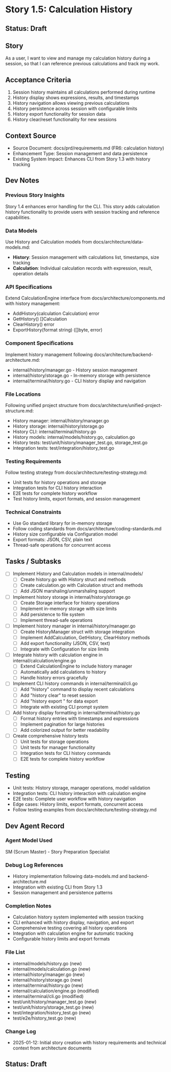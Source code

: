 # Story 1.5: Calculation History

## Status: Draft

## Story

As a user,
I want to view and manage my calculation history during a session,
so that I can reference previous calculations and track my work.

## Acceptance Criteria

1. Session history maintains all calculations performed during runtime
2. History display shows expressions, results, and timestamps
3. History navigation allows viewing previous calculations
4. History persistence across session with configurable limits
5. History export functionality for session data
6. History clear/reset functionality for new sessions

## Context Source

- Source Document: docs/prd/requirements.md (FR6: calculation history)
- Enhancement Type: Session management and data persistence
- Existing System Impact: Enhances CLI from Story 1.3 with history tracking

## Dev Notes

### Previous Story Insights

Story 1.4 enhances error handling for the CLI. This story adds calculation history functionality to provide users with session tracking and reference capabilities.

### Data Models

Use History and Calculation models from docs/architecture/data-models.md:

- **History**: Session management with calculations list, timestamps, size tracking
- **Calculation**: Individual calculation records with expression, result, operation details

### API Specifications

Extend CalculationEngine interface from docs/architecture/components.md with history management:

- AddHistory(calculation Calculation) error
- GetHistory() []Calculation
- ClearHistory() error
- ExportHistory(format string) ([]byte, error)

### Component Specifications

Implement history management following docs/architecture/backend-architecture.md:

- internal/history/manager.go - History session management
- internal/history/storage.go - In-memory storage with persistence
- internal/terminal/history.go - CLI history display and navigation

### File Locations

Following unified project structure from docs/architecture/unified-project-structure.md:

- History manager: internal/history/manager.go
- History storage: internal/history/storage.go
- History CLI: internal/terminal/history.go
- History models: internal/models/history.go, calculation.go
- History tests: test/unit/history/manager_test.go, storage_test.go
- Integration tests: test/integration/history_test.go

### Testing Requirements

Follow testing strategy from docs/architecture/testing-strategy.md:

- Unit tests for history operations and storage
- Integration tests for CLI history interaction
- E2E tests for complete history workflow
- Test history limits, export formats, and session management

### Technical Constraints

- Use Go standard library for in-memory storage
- Follow coding standards from docs/architecture/coding-standards.md
- History size configurable via Configuration model
- Export formats: JSON, CSV, plain text
- Thread-safe operations for concurrent access

## Tasks / Subtasks

- [ ] Implement History and Calculation models in internal/models/
  - [ ] Create history.go with History struct and methods
  - [ ] Create calculation.go with Calculation struct and methods
  - [ ] Add JSON marshaling/unmarshaling support

- [ ] Implement history storage in internal/history/storage.go
  - [ ] Create Storage interface for history operations
  - [ ] Implement in-memory storage with size limits
  - [ ] Add persistence to file system
  - [ ] Implement thread-safe operations

- [ ] Implement history manager in internal/history/manager.go
  - [ ] Create HistoryManager struct with storage integration
  - [ ] Implement AddCalculation, GetHistory, ClearHistory methods
  - [ ] Add export functionality (JSON, CSV, text)
  - [ ] Integrate with Configuration for size limits

- [ ] Integrate history with calculation engine in internal/calculation/engine.go
  - [ ] Extend CalculationEngine to include history manager
  - [ ] Automatically add calculations to history
  - [ ] Handle history errors gracefully

- [ ] Implement CLI history commands in internal/terminal/cli.go
  - [ ] Add "history" command to display recent calculations
  - [ ] Add "history clear" to reset session
  - [ ] Add "history export <format>" for data export
  - [ ] Integrate with existing CLI prompt system

- [ ] Add history display formatting in internal/terminal/history.go
  - [ ] Format history entries with timestamps and expressions
  - [ ] Implement pagination for large histories
  - [ ] Add colorized output for better readability

- [ ] Create comprehensive history tests
  - [ ] Unit tests for storage operations
  - [ ] Unit tests for manager functionality
  - [ ] Integration tests for CLI history commands
  - [ ] E2E tests for complete history workflow

## Testing

- Unit tests: History storage, manager operations, model validation
- Integration tests: CLI history interaction with calculation engine
- E2E tests: Complete user workflow with history navigation
- Edge cases: History limits, export formats, concurrent access
- Follow testing examples from docs/architecture/testing-strategy.md

## Dev Agent Record

### Agent Model Used

SM (Scrum Master) - Story Preparation Specialist

### Debug Log References

- History implementation following data-models.md and backend-architecture.md
- Integration with existing CLI from Story 1.3
- Session management and persistence patterns

### Completion Notes

- Calculation history system implemented with session tracking
- CLI enhanced with history display, navigation, and export
- Comprehensive testing covering all history operations
- Integration with calculation engine for automatic tracking
- Configurable history limits and export formats

### File List

- internal/models/history.go (new)
- internal/models/calculation.go (new)
- internal/history/manager.go (new)
- internal/history/storage.go (new)
- internal/terminal/history.go (new)
- internal/calculation/engine.go (modified)
- internal/terminal/cli.go (modified)
- test/unit/history/manager_test.go (new)
- test/unit/history/storage_test.go (new)
- test/integration/history_test.go (new)
- test/e2e/history_test.go (new)

### Change Log

- 2025-01-12: Initial story creation with history requirements and technical context from architecture documents

## Status: Draft